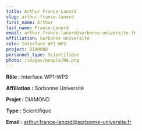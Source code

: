 ```yaml
---
title: Arthur France-Lanord
slug: arthur-france-lanord
first_name: Arthur
last_name: France-Lanord
email: arthur.france-lanord@sorbonne-universite.fr
affiliation: Sorbonne Université
role: Interface WP1-WP3
project: DIAMOND
personnel_type: Scientifique
photo: /images/people/NA.png
---
```


**Rôle :** Interface WP1-WP3

**Affiliation :** Sorbonne Université

**Projet :** DIAMOND

**Type :** Scientifique

**Email :** [arthur.france-lanord@sorbonne-universite.fr](mailto:arthur.france-lanord@sorbonne-universite.fr)
